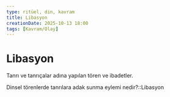 ```yaml
---
type: ritüel, din, kavram
title: Libasyon
creationDate: 2025-10-13 18:00
tags: [Kavram/Olay]
---
```


# Libasyon

Tanrı ve tanrıçalar adına yapılan tören ve ibadetler.

Dinsel törenlerde tanrılara adak sunma eylemi nedir?::Libasyon